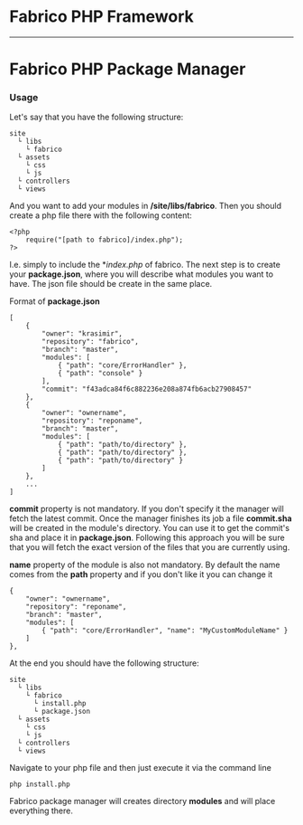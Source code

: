 # Fabrico PHP Framework

***

# Fabrico PHP Package Manager

### Usage

Let's say that you have the following structure:

    site
      └ libs
        └ fabrico
      └ assets
        └ css
        └ js
      └ controllers
      └ views

And you want to add your modules in **/site/libs/fabrico**. Then you should create a php file there with the following content:

    <?php
        require("[path to fabrico]/index.php");     
    ?>

I.e. simply to include the **index.php* of  fabrico.
The next step is to create your **package.json**, where you will describe what modules you want to have. The json file should be create in the same place.

Format of **package.json**

    [
        {
            "owner": "krasimir",
            "repository": "fabrico",
            "branch": "master",
            "modules": [
                { "path": "core/ErrorHandler" },
                { "path": "console" }
            ],
            "commit": "f43adca84f6c882236e208a874fb6acb27908457"
        },
        {
            "owner": "ownername",
            "repository": "reponame",
            "branch": "master",
            "modules": [
                { "path": "path/to/directory" },
                { "path": "path/to/directory" },
                { "path": "path/to/directory" }
            ]
        },
        ...
    ]

**commit** property is not mandatory. If you don't specify it the manager will fetch the latest commit. Once the manager finishes its job a file **commit.sha** will be created in the module's directory. You can use it to get the commit's sha and place it in **package.json**. Following this approach you will be sure that you will fetch the exact version of the files that you are currently using.

**name** property of the module is also not mandatory. By default the name comes from the **path** property and if you don't like it you can change it

    {
        "owner": "ownername",
        "repository": "reponame",
        "branch": "master",
        "modules": [
            { "path": "core/ErrorHandler", "name": "MyCustomModuleName" }
        ]
    },

At the end you should have the following structure:

    site
      └ libs
        └ fabrico
          └ install.php
          └ package.json
      └ assets
        └ css
        └ js
      └ controllers
      └ views

Navigate to your php file and then just execute it via the command line

    php install.php

Fabrico package manager will creates directory **modules** and will place everything there.